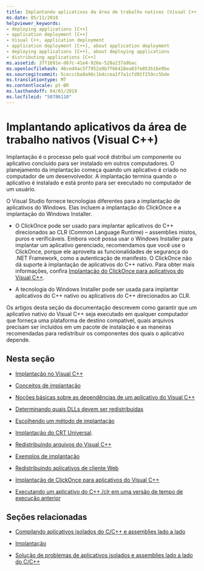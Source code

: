 ```yaml
---
title: Implantando aplicativos da área de trabalho nativos (Visual C++)
ms.date: 05/11/2018
helpviewer_keywords:
- deploying applications [C++]
- application deployment [C++]
- Visual C++, application deployment
- application deployment [C++], about application deployment
- deploying applications [C++], about deploying applications
- distributing applications [C++]
ms.assetid: 37f1691e-d67c-41e4-926e-528a237a9bac
ms.openlocfilehash: 46ced4ac5f7952a9b7f66418ea037e053b16e9be
ms.sourcegitcommit: 5cecccba0a96c1b4ccea1f7a1cfd91f259cc5bde
ms.translationtype: MT
ms.contentlocale: pt-BR
ms.lasthandoff: 04/01/2019
ms.locfileid: "58786110"
---
```

# <a name="deploying-native-desktop-applications-visual-c"></a>Implantando aplicativos da área de trabalho nativos (Visual C++)

Implantação é o processo pelo qual você distribui um componente ou aplicativo concluído para ser instalado em outros computadores. O planejamento da implantação começa quando um aplicativo é criado no computador de um desenvolvedor. A implantação termina quando o aplicativo é instalado e está pronto para ser executado no computador de um usuário.

O Visual Studio fornece tecnologias diferentes para a implantação de aplicativos do Windows. Elas incluem a implantação do ClickOnce e a implantação do Windows Installer.

- O ClickOnce pode ser usado para implantar aplicativos do C++ direcionados ao CLR (Common Language Runtime) – assemblies mistos, puros e verificáveis. Embora você possa usar o Windows Installer para implantar um aplicativo gerenciado, recomendamos que você use o ClickOnce, porque ele aproveita as funcionalidades de segurança do .NET Framework, como a autenticação de manifesto. O ClickOnce não dá suporte à implantação de aplicativos do C++ nativo. Para obter mais informações, confira [Implantação do ClickOnce para aplicativos do Visual C++](clickonce-deployment-for-visual-cpp-applications.md).

- A tecnologia do Windows Installer pode ser usada para implantar aplicativos do C++ nativo ou aplicativos do C++ direcionados ao CLR.

Os artigos desta seção da documentação descrevem como garantir que um aplicativo nativo do Visual C++ seja executado em qualquer computador que forneça uma plataforma de destino compatível, quais arquivos precisam ser incluídos em um pacote de instalação e as maneiras recomendadas para redistribuir os componentes dos quais o aplicativo depende.

## <a name="in-this-section"></a>Nesta seção

- [Implantação no Visual C++](deployment-in-visual-cpp.md)

- [Conceitos de implantação](deployment-concepts.md)

- [Noções básicas sobre as dependências de um aplicativo do Visual C++](understanding-the-dependencies-of-a-visual-cpp-application.md)

- [Determinando quais DLLs devem ser redistribuídas](determining-which-dlls-to-redistribute.md)

- [Escolhendo um método de implantação](choosing-a-deployment-method.md)

- [Implantação do CRT Universal](universal-crt-deployment.md).

- [Redistribuindo arquivos do Visual C++](redistributing-visual-cpp-files.md)

- [Exemplos de implantação](deployment-examples.md)

- [Redistribuindo aplicativos de cliente Web](redistributing-web-client-applications.md)

- [Implantação de ClickOnce para aplicativos do Visual C++](clickonce-deployment-for-visual-cpp-applications.md)

- [Executando um aplicativo do C++ /clr em uma versão de tempo de execução anterior](running-a-cpp-clr-application-on-a-previous-runtime-version.md)

## <a name="related-sections"></a>Seções relacionadas

- [Compilando aplicativos isolados do C/C++ e assemblies lado a lado](../build/building-c-cpp-isolated-applications-and-side-by-side-assemblies.md)

- [Implantação](/dotnet/framework/deployment/index)

- [Solução de problemas de aplicativos isolados e assemblies lado a lado do C/C++](../build/troubleshooting-c-cpp-isolated-applications-and-side-by-side-assemblies.md)